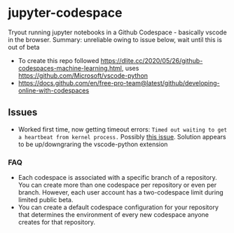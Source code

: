 # jupyter-codespace
Tryout running jupyter notebooks in a Github Codespace - basically vscode in the browser.
Summary: unreliable owing to issue below, wait until this is out of beta

* To create this repo followed https://dlite.cc/2020/05/26/github-codespaces-machine-learning.html, uses https://github.com/Microsoft/vscode-python
* https://docs.github.com/en/free-pro-team@latest/github/developing-online-with-codespaces

## Issues
* Worked first time, now getting timeout errors: `Timed out waiting to get a heartbeat from kernel process.` Possibly [this issue](https://github.com/microsoft/vscode-python/issues/13365). Solution appears to be up/downgraring the vscode-python extension

### FAQ
* Each codespace is associated with a specific branch of a repository. You can create more than one codespace per repository or even per branch. However, each user account has a two-codespace limit during limited public beta. 
* You can create a default codespace configuration for your repository that determines the environment of every new codespace anyone creates for that repository. 